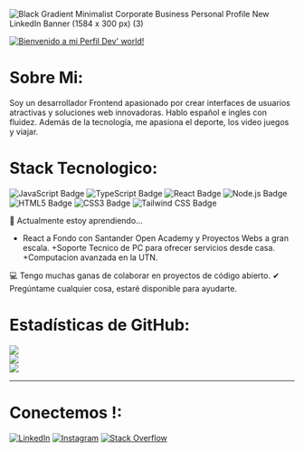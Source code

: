 
![Black Gradient Minimalist Corporate Business Personal Profile New LinkedIn Banner (1584 x 300 px) (3)](https://github.com/zfranco21/headerProfile/blob/main/github-header-image.png?raw=true)


[![Bienvenido a mi Perfil Dev' world!](https://pimp-my-readme-next.vercel.app/api/sliding-text?emojis=&text=Bienvenido%20a%20mi%20Perfil%27%20Dev!%21)](https://pimp-my-readme-next.vercel.app)

# Sobre Mi:

Soy un desarrollador Frontend apasionado por crear interfaces de usuarios atractivas
y soluciones web innovadoras. Hablo español e ingles con fluidez. Además de la tecnología,
me apasiona el deporte, los video juegos y viajar.

# Stack Tecnologico:

  ![JavaScript Badge](https://img.shields.io/badge/JavaScript-F7DF1E.svg?style=for-the-badge&logo=JavaScript&logoColor=black)
  ![TypeScript Badge](https://img.shields.io/badge/TypeScript-3178C6.svg?style=for-the-badge&logo=TypeScript&logoColor=white)
  ![React Badge](https://img.shields.io/badge/React-61DAFB.svg?style=for-the-badge&logo=React&logoColor=black)
  ![Node.js Badge](https://img.shields.io/badge/Node.js-5FA04E.svg?style=for-the-badge&logo=nodedotjs&logoColor=white)
  ![HTML5 Badge](https://img.shields.io/badge/HTML5-E34F26.svg?style=for-the-badge&logo=HTML5&logoColor=white)
  ![CSS3 Badge](https://img.shields.io/badge/CSS3-1572B6.svg?style=for-the-badge&logo=CSS3&logoColor=white)
  ![Tailwind CSS Badge](https://img.shields.io/badge/Tailwind%20CSS-06B6D4.svg?style=for-the-badge&logo=Tailwind-CSS&logoColor=white)

🌱 Actualmente estoy aprendiendo...

+ React a Fondo con Santander Open Academy y Proyectos Webs a gran escala.
+Soporte Tecnico de PC para ofrecer servicios desde casa.
+Computacion avanzada en la UTN.

💻 Tengo muchas ganas de colaborar en proyectos de código abierto.
✔ Pregúntame cualquier cosa, estaré disponible para ayudarte.

# Estadísticas de GitHub:

![](https://github-readme-stats.vercel.app/api?username=zfranco21&theme=dark&hide_border=false&include_all_commits=false&count_private=false)<br/>
![](https://nirzak-streak-stats.vercel.app/?user=zfranco21&theme=dark&hide_border=false)<br/>
![](https://github-readme-stats.vercel.app/api/top-langs/?username=zfranco21&theme=dark&hide_border=false&include_all_commits=false&count_private=false&layout=compact)

---

# Conectemos !:

[![LinkedIn](https://pimp-my-readme-next.vercel.app/api/social-media?social=LinkedIn)](https://www.linkedin.com/in/zfranco21)
[![Instagram](https://pimp-my-readme-next.vercel.app/api/social-media?social=Instagram)](https://www.instagram.com/francoherrera221/)
[![Stack Overflow](https://pimp-my-readme-next.vercel.app/api/social-media?social=Stack%20Overflow)](https://stackoverflow.com/users/edit/30347420)
